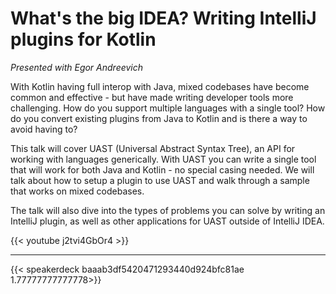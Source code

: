 # What's the big IDEA? Writing IntelliJ plugins for Kotlin

_Presented with Egor Andreevich_

With Kotlin having full interop with Java, mixed codebases have become common and effective - but have made writing developer tools more challenging. How do you support multiple languages with a single tool? How do you convert existing plugins from Java to Kotlin and is there a way to avoid having to?

This talk will cover UAST (Universal Abstract Syntax Tree), an API for working with languages generically. With UAST you can write a single tool that will work for both Java and Kotlin - no special casing needed. We will talk about how to setup a plugin to use UAST and walk through a sample that works on mixed codebases.

The talk will also dive into the types of problems you can solve by writing an IntelliJ plugin, as well as other applications for UAST outside of IntelliJ IDEA.

{{< youtube j2tvi4GbOr4 >}}

---

{{< speakerdeck baaab3df5420471293440d924bfc81ae 1.77777777777778>}}